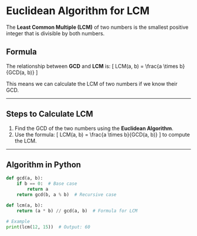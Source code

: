 # Euclidean Algorithm for LCM

The **Least Common Multiple (LCM)** of two numbers is the smallest positive integer that is divisible by both numbers.

## Formula
The relationship between **GCD** and **LCM** is:
\[ LCM(a, b) = \frac{a \times b}{GCD(a, b)} \]

This means we can calculate the LCM of two numbers if we know their GCD.

---

## Steps to Calculate LCM
1. Find the GCD of the two numbers using the **Euclidean Algorithm**.
2. Use the formula:
   \[ LCM(a, b) = \frac{a \times b}{GCD(a, b)} \]
   to compute the LCM.

---

## Algorithm in Python
```python
def gcd(a, b):
    if b == 0:  # Base case
        return a
    return gcd(b, a % b)  # Recursive case

def lcm(a, b):
    return (a * b) // gcd(a, b)  # Formula for LCM

# Example
print(lcm(12, 15))  # Output: 60
